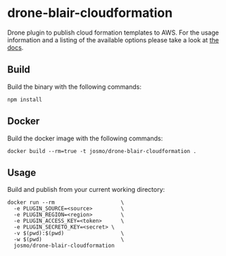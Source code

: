 # drone-blair-cloudformation


Drone plugin to publish cloud formation templates to AWS. For the usage information and a listing of the available options please take a look at [the docs](DOCS.md).

## Build

Build the binary with the following commands:

```
npm install
```

## Docker

Build the docker image with the following commands:

```
docker build --rm=true -t josmo/drone-blair-cloudformation .
```

## Usage

Build and publish from your current working directory:

```
docker run --rm                     \
  -e PLUGIN_SOURCE=<source>         \
  -e PLUGIN_REGION=<region>         \
  -e PLUGIN_ACCESS_KEY=<token>      \
  -e PLUGIN_SECRETO_KEY=<secret> \
  -v $(pwd):$(pwd)                  \
  -w $(pwd)                         \
  josmo/drone-blair-cloudformation
```
